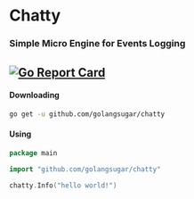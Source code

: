 # Chatty
### Simple Micro Engine for Events Logging
[![Go Report Card](https://goreportcard.com/badge/github.com/golangsugar/chatty)](https://goreportcard.com/report/github.com/golangsugar/chatty) &nbsp;
---

#### Downloading
```bash
go get -u github.com/golangsugar/chatty
```

#### Using
```go
package main

import "github.com/golangsugar/chatty"

chatty.Info("hello world!")
```